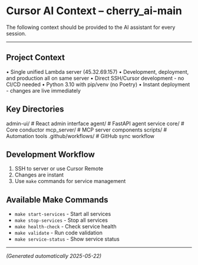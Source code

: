 # Cursor AI Context – cherry_ai-main

The following context should be provided to the AI assistant for every session.

---

## Project Context
• Single unified Lambda server (45.32.69.157)
• Development, deployment, and production all on same server
• Direct SSH/Cursor development - no CI/CD needed
• Python 3.10 with pip/venv (no Poetry)
• Instant deployment - changes are live immediately

## Key Directories
admin-ui/          # React admin interface
agent/             # FastAPI agent service
core/              # Core conductor
mcp_server/        # MCP server components
scripts/           # Automation tools
.github/workflows/ # GitHub sync workflow

## Development Workflow
1. SSH to server or use Cursor Remote
3. Changes are instant
4. Use `make` commands for service management

## Available Make Commands
- `make start-services` - Start all services
- `make stop-services` - Stop all services  
- `make health-check` - Check service health
- `make validate` - Run code validation
- `make service-status` - Show service status

---

_(Generated automatically 2025-05-22)_

